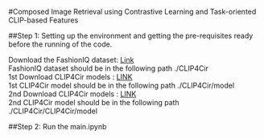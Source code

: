 #Composed Image Retrieval using Contrastive Learning and Task-oriented CLIP-based Features

##Step 1: Setting up the environment and getting the pre-requisites ready before the running of the code.

Download the FashionIQ dataset: [Link](https://drive.google.com/drive/folders/1DVb606AG1aP9QZ-VIy9qRGaSz-VnbrYq?usp=sharing)<br>
FashionIQ dataset should be in the following path ./CLIP4Cir<br>
1st Download CLIP4Cir models : [LINK](https://drive.google.com/drive/folders/1-ULTy3jocqbxPgw6cOG4FM8jgXojm8kJ?usp=sharing)<br>
1st CLIP4Cir model should be in the following path ./CLIP4Cir/model<br>
2nd Download CLIP4Cir models : [LINK](https://drive.google.com/drive/folders/1-IE_O_lSupP-k1FqMVU8NBRmBSUHs5jI?usp=sharing)<br>
2nd CLIP4Cir model should be in the following path ./CLIP4Cir/CLIP4Cir/model <br>

##Step 2: Run the main.ipynb 
